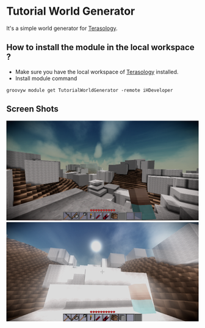 # Tutorial World Generator
It's a simple world generator for [Terasology](https://github.com/MovingBlocks/Terasology).

## How to install the module in the local workspace ?
- Make sure you have the local workspace of [Terasology](https://github.com/MovingBlocks/Terasology#developing) installed.
- Install module command
```
groovyw module get TutorialWorldGenerator -remote iHDeveloper
```

## Screen Shots
![Image1](images/image1.png)
![Image2](images/image2.png)